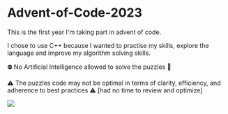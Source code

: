 # Advent-of-Code-2023
This is the first year I'm taking part in advent of code. 

I chose to use C++ because I wanted to practise my skills, explore the language and improve my algorithm solving skills.

⛔️ No Artificial Intelligence allowed to solve the puzzles 🙂

⚠️ The puzzles code may not be optimal in terms of clarity, efficiency, and adherence to best practices ⚠️ 
[had no time to review and optimize]

<p align="left">
  <a href="https://skillicons.dev">
    <img src="https://skillicons.dev/icons?i=cpp" />
  </a>
</p>
